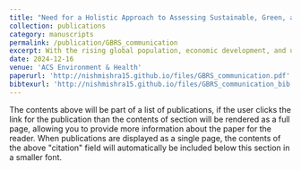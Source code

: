 ```yaml
---
title: "Need for a Holistic Approach to Assessing Sustainable, Green, and Healthy Buildings"
collection: publications
category: manuscripts
permalink: /publication/GBRS_communication
excerpt: With the rising global population, economic development, and urbanization, building stock is bound to grow, warranting measures for optimizing their embodied and operational energy and resource consumption. Further, a building’s indoor environment quality significantly affects occupants’ health, productivity, and well-being since people spend almost 90% of their time indoors. Buildings safeguard occupant’s well-being by shielding them from the outdoor air pollution and increasing climate extremes. However, buildings can also lead to acute and chronic exposure to pollutants trapped inside. The recent pandemic has demonstrated that indoor environments can prevent and promote airborne disease transmission depending on buildings’ design and operation. The current segregated rating systems and regulations to gauge buildings’ sustainability, health and safety, and energy efficiency have led to a fragmented approach hampering sustainable and healthy buildings’ design, construction, and operations. This work discusses the environmental sustainability of buildings, their impacts on occupants’ health and productivity, and if and how the existing global policies and frameworks regulate and promote the same. Developing a holistic and comprehensive framework is critical to ensure buildings’ sustainability, occupants’ health, and energy efficiency.
date: 2024-12-16
venue: 'ACS Environment & Health'
paperurl: 'http://nishmishra15.github.io/files/GBRS_communication.pdf'
bibtexurl: 'http://nishmishra15.github.io/files/GBRS_communication_bib.bib'
---
```


The contents above will be part of a list of publications, if the user clicks the link for the publication than the contents of section will be rendered as a full page, allowing you to provide more information about the paper for the reader. When publications are displayed as a single page, the contents of the above "citation" field will automatically be included below this section in a smaller font.
